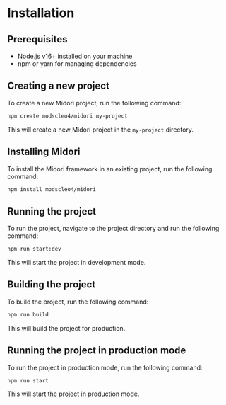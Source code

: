 # Installation

## Prerequisites
- Node.js v16+ installed on your machine
- npm or yarn for managing dependencies

## Creating a new project
To create a new Midori project, run the following command:

```bash
npm create modscleo4/midori my-project
```

This will create a new Midori project in the `my-project` directory.

## Installing Midori
To install the Midori framework in an existing project, run the following command:

```bash
npm install modscleo4/midori
```

## Running the project
To run the project, navigate to the project directory and run the following command:

```bash
npm run start:dev
```

This will start the project in development mode.

## Building the project
To build the project, run the following command:

```bash
npm run build
```

This will build the project for production.

## Running the project in production mode
To run the project in production mode, run the following command:

```bash
npm run start
```

This will start the project in production mode.
